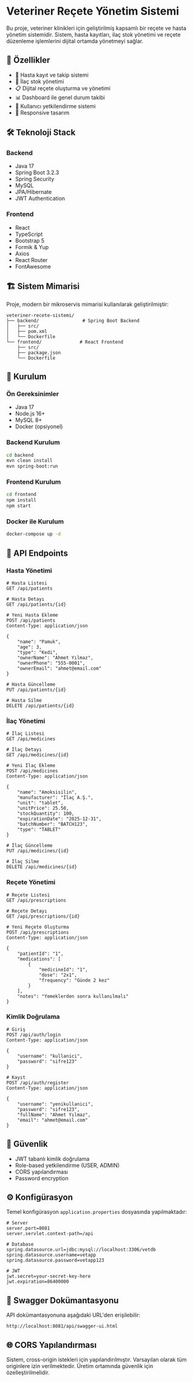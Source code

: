 # Veteriner Reçete Yönetim Sistemi

Bu proje, veteriner klinikleri için geliştirilmiş kapsamlı bir reçete ve hasta yönetim sistemidir. Sistem, hasta kayıtları, ilaç stok yönetimi ve reçete düzenleme işlemlerini dijital ortamda yönetmeyi sağlar.

## 🚀 Özellikler

- 👥 Hasta kayıt ve takip sistemi
- 💊 İlaç stok yönetimi
- 📋 Dijital reçete oluşturma ve yönetimi
- 📊 Dashboard ile genel durum takibi
- 🔐 Kullanıcı yetkilendirme sistemi
- 📱 Responsive tasarım

## 🛠 Teknoloji Stack

### Backend
- Java 17
- Spring Boot 3.2.3
- Spring Security
- MySQL
- JPA/Hibernate
- JWT Authentication

### Frontend
- React
- TypeScript
- Bootstrap 5
- Formik & Yup
- Axios
- React Router
- FontAwesome

## 🏗 Sistem Mimarisi

Proje, modern bir mikroservis mimarisi kullanılarak geliştirilmiştir:

```
veteriner-recete-sistemi/
├── backend/                # Spring Boot Backend
│   ├── src/
│   ├── pom.xml
│   └── Dockerfile
└── frontend/              # React Frontend
    ├── src/
    ├── package.json
    └── Dockerfile
```

## 🚀 Kurulum

### Ön Gereksinimler
- Java 17
- Node.js 16+
- MySQL 8+
- Docker (opsiyonel)

### Backend Kurulum

```bash
cd backend
mvn clean install
mvn spring-boot:run
```

### Frontend Kurulum

```bash
cd frontend
npm install
npm start
```

### Docker ile Kurulum

```bash
docker-compose up -d
```

## 🔑 API Endpoints

### Hasta Yönetimi

```http
# Hasta Listesi
GET /api/patients

# Hasta Detayı
GET /api/patients/{id}

# Yeni Hasta Ekleme
POST /api/patients
Content-Type: application/json

{
    "name": "Pamuk",
    "age": 3,
    "type": "Kedi",
    "ownerName": "Ahmet Yılmaz",
    "ownerPhone": "555-0001",
    "ownerEmail": "ahmet@email.com"
}

# Hasta Güncelleme
PUT /api/patients/{id}

# Hasta Silme
DELETE /api/patients/{id}
```

### İlaç Yönetimi

```http
# İlaç Listesi
GET /api/medicines

# İlaç Detayı
GET /api/medicines/{id}

# Yeni İlaç Ekleme
POST /api/medicines
Content-Type: application/json

{
    "name": "Amoksisilin",
    "manufacturer": "İlaç A.Ş.",
    "unit": "tablet",
    "unitPrice": 25.50,
    "stockQuantity": 100,
    "expirationDate": "2025-12-31",
    "batchNumber": "BATCH123",
    "type": "TABLET"
}

# İlaç Güncelleme
PUT /api/medicines/{id}

# İlaç Silme
DELETE /api/medicines/{id}
```

### Reçete Yönetimi

```http
# Reçete Listesi
GET /api/prescriptions

# Reçete Detayı
GET /api/prescriptions/{id}

# Yeni Reçete Oluşturma
POST /api/prescriptions
Content-Type: application/json

{
    "patientId": "1",
    "medications": [
        {
            "medicineId": "1",
            "dose": "2x1",
            "frequency": "Günde 2 kez"
        }
    ],
    "notes": "Yemeklerden sonra kullanılmalı"
}
```

### Kimlik Doğrulama

```http
# Giriş
POST /api/auth/login
Content-Type: application/json

{
    "username": "kullanici",
    "password": "sifre123"
}

# Kayıt
POST /api/auth/register
Content-Type: application/json

{
    "username": "yenikullanici",
    "password": "sifre123",
    "fullName": "Ahmet Yılmaz",
    "email": "ahmet@email.com"
}
```

## 🔐 Güvenlik

- JWT tabanlı kimlik doğrulama
- Role-based yetkilendirme (USER, ADMIN)
- CORS yapılandırması
- Password encryption

## ⚙️ Konfigürasyon

Temel konfigürasyon `application.properties` dosyasında yapılmaktadır:

```properties
# Server
server.port=8081
server.servlet.context-path=/api

# Database
spring.datasource.url=jdbc:mysql://localhost:3306/vetdb
spring.datasource.username=vetapp
spring.datasource.password=vetapp123

# JWT
jwt.secret=your-secret-key-here
jwt.expiration=86400000
```

## 📝 Swagger Dokümantasyonu

API dokümantasyonuna aşağıdaki URL'den erişilebilir:
```
http://localhost:8081/api/swagger-ui.html
```

## 🌐 CORS Yapılandırması

Sistem, cross-origin istekleri için yapılandırılmıştır. Varsayılan olarak tüm originlere izin verilmektedir. Üretim ortamında güvenlik için özelleştirilmelidir.
